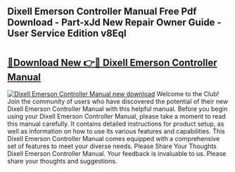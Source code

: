 ## Dixell Emerson Controller Manual Free Pdf Download - Part-xJd New Repair Owner Guide - User Service Edition v8EqI

# <h2><a href="http://bc39958.oget.top/?id=Dixell+Emerson+Controller+Manual">🔗Download New 👉🔴 Dixell Emerson Controller Manual</a></h2>

[![Dixell Emerson Controller Manual new download](https://i.imgur.com/5g1atiW.png)](http://bc39958.oget.top/?id=Dixell+Emerson+Controller+Manual)
Welcome to the Club! Join the community of users who have discovered the potential of their new Dixell Emerson Controller Manual with this helpful manual. Before you begin using your Dixell Emerson Controller Manual, please take a moment to read this manual carefully. It contains detailed instructions for product setup, as well as information on how to use its various features and capabilities. This Dixell Emerson Controller Manual comes equipped with a comprehensive set of features to meet your diverse needs. Please Share Your Thoughts Dixell Emerson Controller Manual. Your feedback is invaluable to us. Please share your thoughts and suggestions.
